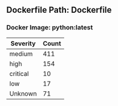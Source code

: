 ## Dockerfile Path: Dockerfile

### Docker Image: python:latest
| Severity | Count |
|----------|-------|
| medium | 411 |
| high | 154 |
| critical | 10 |
| low | 17 |
| Unknown | 71 |